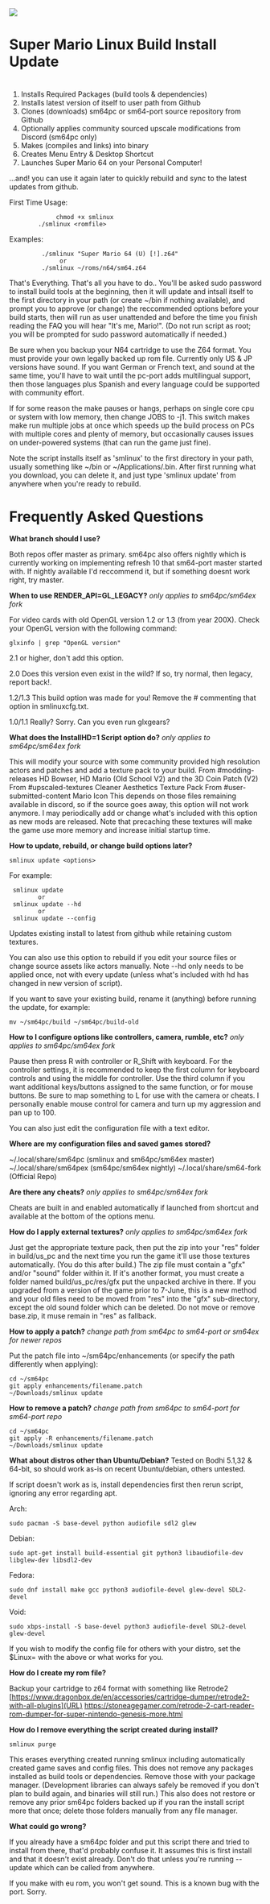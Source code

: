 <img src=https://github.com/enigma9o7/smlinux/raw/e94a31c04fad830f9119797eaa969676d0cf5333/screenshot.jpg>


# Super Mario Linux Build Install Update

# 
1. Installs Required Packages (build tools & dependencies)
2. Installs latest version of itself to user path from Github
3. Clones (downloads) sm64pc or sm64-port source repository from Github
4. Optionally applies community sourced upscale modifications from Discord (sm64pc only)
5. Makes (compiles and links) into binary
6. Creates Menu Entry & Desktop Shortcut
7. Launches Super Mario 64 on your Personal Computer!

...and! you can use it again later to quickly rebuild and sync to the latest updates from github.
 

First Time Usage:      
                
                 chmod +x smlinux
	  	    ./smlinux <romfile>
Examples: 

             ./smlinux "Super Mario 64 (U) [!].z64"
			      or 
             ./smlinux ~/roms/n64/sm64.z64

That's Everything. That's all you have to do..
You'll be asked sudo password to install build tools at the beginning, then it will update and intsall itself to the first directory in your path (or create ~/bin if nothing available), and prompt you to approve (or change) the reccommended options before your build starts, then will run as user unattended and before the time you finish reading the FAQ you will hear "It's me, Mario!".
(Do not run script as root; you will be prompted for sudo password automatically if needed.)

Be sure when you backup your N64 cartridge to use the Z64 format. You must provide your own legally backed up rom file. Currently only US & JP versions have sound. If you want German or French text, and sound at the same time, you'll have to wait until the pc-port adds multilingual support, then those languages plus Spanish and every language could be supported with community effort.

If for some reason the make pauses or hangs, perhaps on single core cpu or system with low memory, then change JOBS to -j1. This switch makes make run multiple jobs at once which speeds up the build process on PCs with multiple cores and plenty of memory, but occasionally causes issues on under-powered systems (that can run the game just fine).

Note the script installs itself as 'smlinux' to the first directory in your path, usually something like ~/bin or ~/Applications/.bin. After first running what you download, you can delete it, and just type 'smlinux update' from anywhere when you're ready to rebuild.

# Frequently Asked Questions

**What branch should I use?**

Both repos offer master as primary.  sm64pc also offers nightly which is currently working on implementing refresh 10 that sm64-port master started with.  If nightly available I'd reccommend it, but if something doesnt work right, try master. 

**When to use RENDER_API=GL_LEGACY?** 
*only applies to sm64pc/sm64ex fork*

For video cards with old OpenGL version 1.2 or 1.3 (from year 200X). Check your OpenGL version with the following command: 
 
    glxinfo | grep "OpenGL version"
2.1 or higher, don't add this option.

2.0 Does this version even exist in the wild? If so, try normal, then legacy, report back!.

1.2/1.3 This build option was made for you! Remove the # commenting that option in smlinuxcfg.txt.

1.0/1.1 Really? Sorry. Can you even run glxgears?

**What does the InstallHD=1 Script option do?**
*only applies to sm64pc/sm64ex fork*

This will modify your source with some community provided high resolution actors and patches and add a texture pack to your build.
From #modding-releases HD Bowser, HD Mario (Old School V2) and the 3D Coin Patch (V2)
From #upscaled-textures Cleaner Aesthetics Texture Pack
From #user-submitted-content Mario Icon
This depends on those files remaining available in discord, so if the source goes away, this option will not work anymore. 
I may periodically add or change what's included with this option as new mods are released.
Note that precaching these textures will make the game use more memory and increase initial startup time.

**How to update, rebuild, or change build options later?**
    
    smlinux update <options>
For example: 
 
     smlinux update
            or
     smlinux update --hd
     	    or
     smlinux update --config
Updates existing install to latest from github while retaining custom textures.

You can also use this option to rebuild if you edit your source files or change source assets like actors manually.
Note --hd only needs to be applied once, not with every update (unless what's included with hd has changed in new version of script).

If you want to save your existing build, rename it (anything) before running the update, for example: 
 

    mv ~/sm64pc/build ~/sm64pc/build-old

**How to I configure options like controllers, camera, rumble, etc?**
*only applies to sm64pc/sm64ex fork*

Pause then press R with controller or R_Shift with keyboard. For the controller settings, it is recommended to keep the first column for keyboard controls and using the middle for controller. Use the third column if you want additional keys/buttons assigned to the same function, or for mouse buttons. Be sure to map something to L for use with the camera or cheats. I personally enable mouse control for camera and turn up my aggression and pan up to 100. 

You can also just edit the configuration file with a text editor.

**Where are my configuration files and saved games stored?**

~/.local/share/sm64pc (smlinux and sm64pc/sm64ex master)
~/.local/share/sm64pex (sm64pc/sm64ex nightly)
~/.local/share/sm64-fork (Official Repo)

**Are there any cheats?**
*only applies to sm64pc/sm64ex fork*

Cheats are built in and enabled automatically if launched from shortcut and available at the bottom of the options menu.

**How do I apply external textures?**
*only applies to sm64pc/sm64ex fork*

Just get the appropriate texture pack, then put the zip into your "res" folder in build/us_pc and the next time you run the game it'll use those textures automatically. (You do this after build.) The zip file must contain a "gfx" and/or "sound" folder within it. If it's another format, you must create a folder named build/us_pc/res/gfx put the unpacked archive in there. If you upgraded from a version of the game prior to 7-June, this is a new method and your old files need to be moved from "res" into the "gfx" sub-directory, except the old sound folder which can be deleted. Do not move or remove base.zip, it muse remain in "res" as fallback.

**How to apply a patch?**
*change path from sm64pc to sm64-port or sm64ex for newer repos*

Put the patch file into ~/sm64pc/enhancements (or specify the path differently when applying):
   
    cd ~/sm64pc
    git apply enhancements/filename.patch
    ~/Downloads/smlinux update

**How to remove a patch?** 
*change path from sm64pc to sm64-port for sm64-port repo*
   
    cd ~/sm64pc
    git apply -R enhancements/filename.patch
    ~/Downloads/smlinux update


**What about distros other than Ubuntu/Debian?**
Tested on Bodhi 5.1,32 & 64-bit, so should work as-is on recent Ubuntu/debian, others untested. 

If script doesn't work as is, install dependencies first then rerun script, ignoring any error regarding apt.

Arch: 
    
    sudo pacman -S base-devel python audiofile sdl2 glew
Debian:  

    sudo apt-get install build-essential git python3 libaudiofile-dev libglew-dev libsdl2-dev
Fedora: 

    sudo dnf install make gcc python3 audiofile-devel glew-devel SDL2-devel
Void: 

    sudo xbps-install -S base-devel python3 audiofile-devel SDL2-devel glew-devel
If you wish to modify the config file for others with your distro, set the $Linux= with the above or what works for you.

**How do I create my rom file?**

Backup your cartridge to z64 format with something like Retrode2 [https://www.dragonbox.de/en/accessories/cartridge-dumper/retrode2-with-all-plugins](URL) https://stoneagegamer.com/retrode-2-cart-reader-rom-dumper-for-super-nintendo-genesis-more.html

**How do I remove everything the script created during install?**
 
    smlinux purge
This erases everything created running smlinux including automatically created game saves and config files.
This does not remove any packages installed as build tools or dependencies. Remove those with your package manager.
(Development libraries can always safely be removed if you don't plan to build again, and binaries will still run.)
This also does not restore or remove any prior sm64pc folders backed up if you ran the install script more that once;
delete those folders manually from any file manager.

**What could go wrong?**

If you already have a sm64pc folder and put this script there and tried to install from there, that'd probably confuse it. It assumes this is first install and that it doesn't exist already. Don't do that unless you're running --update which can be called from anywhere.

If you make with eu rom, you won't get sound. This is a known bug with the port. Sorry. 
